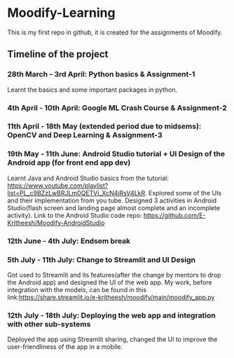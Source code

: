 # Moodify-Learning
This is my first repo in github, it is created for the assignments of Moodify.

## Timeline of the project
### 28th March - 3rd April: Python basics & Assignment-1
Learnt the basics and some important packages in python. 

### 4th April - 10th April: Google ML Crash Course & Assignment-2

### 11th April - 18th May (extended period due to midsems): OpenCV and Deep Learning & Assignment-3

### 19th May - 11th June: Android Studio tutorial + UI Design of the Android app (for front end app dev)
Learnt Java and Android Studio basics from the tutorial: https://www.youtube.com/playlist?list=PL_c9BZzLwBRJLm0QETVj_XcN4jRsV4LkR.
Explored some of the UIs and their implementation from you tube.
Designed 3 activities in Android Studio(flash screen and landing page almost complete and an incomplete activity).
Link to the Android Studio code repo: https://github.com/E-Kritheesh/Moodify-AndroidStudio

### 12th June - 4th July: Endsem break

### 5th July - 11th July: Change to Streamlit and UI Design
Got used to Streamlit and its features(after the change by mentors to drop the Android app) and designed the UI of the web app.
My work, before integration with the models, can be found in this link:https://share.streamlit.io/e-kritheesh/moodify/main/moodify_app.py

### 12th July - 18th July: Deploying the web app and integration with other sub-systems
Deployed the app using Streamlit sharing, changed the UI to improve the user-friendliness of the app in a mobile.
